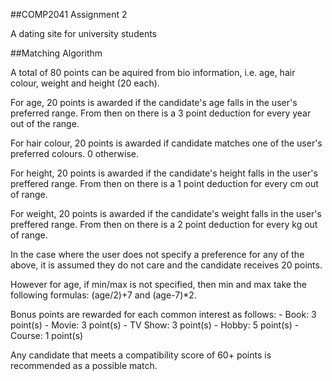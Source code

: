 ##COMP2041 Assignment 2

A dating site for university students

##Matching Algorithm

A total of 80 points can be aquired from bio information, i.e. age, hair colour, weight and height (20 each).

For age, 20 points is awarded if the candidate's age falls in the user's preferred range. From then on there is a 3 point deduction for every year out of the range.

For hair colour, 20 points is awarded if candidate matches one of the user's preferred colours. 0 otherwise.

For height, 20 points is awarded if the candidate's height falls in the user's preffered range. From then on there is a 1 point deduction for every cm out of range.

For weight, 20 points is awarded if the candidate's weight falls in the user's preffered range. From then on there is a 2 point deduction for every kg out of range.

In the case where the user does not specify a preference for any of the above, it is assumed they do not care and the candidate receives 20 points.

However for age, if min/max is not specified, then min and max take the following formulas: (age/2)+7 and (age-7)*2.

Bonus points are rewarded for each common interest as follows:
    - Book: 3 point(s)
    - Movie: 3 point(s)
    - TV Show: 3 point(s)
    - Hobby: 5 point(s)
    - Course: 1 point(s)

Any candidate that meets a compatibility score of 60+ points is recommended as a possible match.
